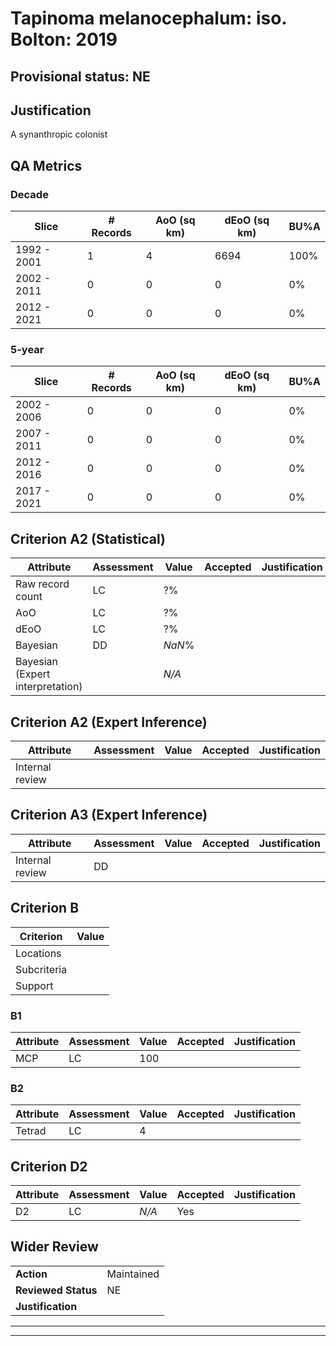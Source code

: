 # Tapinoma melanocephalum: iso. Bolton: 2019
## Provisional status: NE

## Justification
A synanthropic colonist
## QA Metrics
### Decade
| Slice | # Records | AoO (sq km) | dEoO (sq km) |BU%A |
|---|---|---|---|---|
|1992 - 2001|1|4|6694|100%|
|2002 - 2011|0|0|0|0%|
|2012 - 2021|0|0|0|0%|
### 5-year
| Slice | # Records | AoO (sq km) | dEoO (sq km) |BU%A |
|---|---|---|---|---|
|2002 - 2006|0|0|0|0%|
|2007 - 2011|0|0|0|0%|
|2012 - 2016|0|0|0|0%|
|2017 - 2021|0|0|0|0%|
## Criterion A2 (Statistical)
|Attribute|Assessment|Value|Accepted|Justification
|---|---|---|---|---|
|Raw record count|LC|?%|||
|AoO|LC|?%|||
|dEoO|LC|?%|||
|Bayesian|DD|*NaN*%|||
|Bayesian (Expert interpretation)||*N/A*|||
## Criterion A2 (Expert Inference)
|Attribute|Assessment|Value|Accepted|Justification
|---|---|---|---|---|
|Internal review|||||
## Criterion A3 (Expert Inference)
|Attribute|Assessment|Value|Accepted|Justification
|---|---|---|---|---|
|Internal review|DD||||
## Criterion B
|Criterion| Value|
|---|---|
|Locations||
|Subcriteria||
|Support||
### B1
|Attribute|Assessment|Value|Accepted|Justification
|---|---|---|---|---|
|MCP|LC|100|||
### B2
|Attribute|Assessment|Value|Accepted|Justification
|---|---|---|---|---|
|Tetrad|LC|4|||
## Criterion D2
|Attribute|Assessment|Value|Accepted|Justification
|---|---|---|---|---|
|D2|LC|*N/A*|Yes||
## Wider Review
|  |  |
|---|---|
|**Action**|Maintained|
|**Reviewed Status**|NE|
|**Justification**||
---
 ---
 <br><br>
